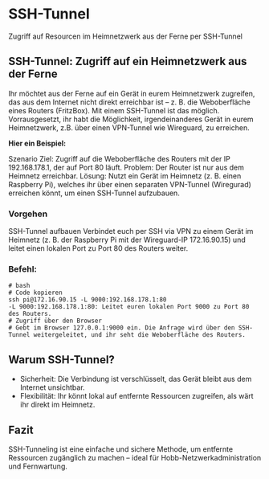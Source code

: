 # SSH-Tunnel
Zugriff auf Resourcen im Heimnetzwerk aus der Ferne per SSH-Tunnel

## SSH-Tunnel: Zugriff auf ein Heimnetzwerk aus der Ferne
Ihr möchtet aus der Ferne auf ein Gerät in eurem Heimnetzwerk zugreifen, das aus dem Internet nicht direkt erreichbar ist – z. B. die Weboberfläche eines Routers (FritzBox). Mit einem SSH-Tunnel ist das möglich. Vorrausgesetzt, ihr habt die Möglichkeit, irgendeinanderes Gerät in eurem Heimnetzwerk, z.B. über einen VPN-Tunnel wie Wireguard, zu erreichen.

**Hier ein Beispiel:**

Szenario
Ziel: Zugriff auf die Weboberfläche des Routers mit der IP 192.168.178.1, der auf Port 80 läuft.
Problem: Der Router ist nur aus dem Heimnetz erreichbar.
Lösung: Nutzt ein Gerät im Heimnetz (z. B. einen Raspberry Pi), welches ihr über einen separaten VPN-Tunnel (Wiregurad) erreichen könnt, um einen SSH-Tunnel aufzubauen.
### Vorgehen
SSH-Tunnel aufbauen
Verbindet euch per SSH via VPN zu einem Gerät im Heimnetz (z. B. der Raspberry Pi mit der Wireguard-IP 172.16.90.15) und leitet einen lokalen Port zu Port 80 des Routers weiter.

### Befehl:
```
# bash
# Code kopieren
ssh pi@172.16.90.15 -L 9000:192.168.178.1:80
-L 9000:192.168.178.1:80: Leitet euren lokalen Port 9000 zu Port 80 des Routers.
# Zugriff über den Browser
# Gebt im Browser 127.0.0.1:9000 ein. Die Anfrage wird über den SSH-Tunnel weitergeleitet, und ihr seht die Weboberfläche des Routers.
```
## Warum SSH-Tunnel?
- Sicherheit: Die Verbindung ist verschlüsselt, das Gerät bleibt aus dem Internet unsichtbar.
- Flexibilität: Ihr könnt lokal auf entfernte Ressourcen zugreifen, als wärt ihr direkt im Heimnetz.
## Fazit
SSH-Tunneling ist eine einfache und sichere Methode, um entfernte Ressourcen zugänglich zu machen – ideal für Hobb-Netzwerkadministration und Fernwartung.
